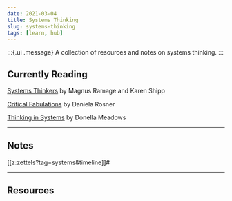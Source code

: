 ```yaml
---
date: 2021-03-04
title: Systems Thinking
slug: systems-thinking
tags: [learn, hub]
---
```


:::{.ui .message}
A collection of resources and notes on systems thinking.
:::

## Currently Reading
[Systems Thinkers](https://www.springer.com/gp/book/9781447174745) by Magnus Ramage and Karen Shipp

[Critical Fabulations](https://mitpress.mit.edu/books/critical-fabulations) by Daniela Rosner

[Thinking in Systems](https://www.chelseagreen.com/product/thinking-in-systems/) by Donella Meadows


---
## Notes
[[z:zettels?tag=systems&timeline]]#

---
## Resources